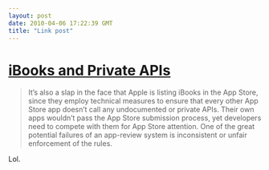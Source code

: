 ```yaml
---
layout: post
date: 2010-04-06 17:22:39 GMT
title: "Link post"
---
```

# [iBooks and Private APIs](http://www.marco.org/500743718)

> It’s also a slap in the face that Apple is listing iBooks in the App Store, since they employ technical measures to ensure that every other App Store app doesn’t call any undocumented or private APIs. Their own apps wouldn’t pass the App Store submission process, yet developers need to compete with them for App Store attention. One of the great potential failures of an app-review system is inconsistent or unfair enforcement of the rules.

Lol.
